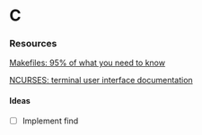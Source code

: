 # C


### Resources
[Makefiles: 95% of what you need to know](https://www.youtube.com/watch?v=DtGrdB8wQ_8)

[NCURSES: terminal user interface documentation](https://tldp.org/HOWTO/NCURSES-Programming-HOWTO/)

#### Ideas
- [ ] Implement find
